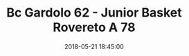 ---
title: Bc Gardolo 62 - Junior Basket Rovereto A 78
date: 2018-05-21 18:45:00
squadra-a: Bc Gardolo
punteggio-a: 62
squadra-b: Junior Basket Rovereto A
punteggio-b: 78
partite/squadra: under-14-17-18
luogo: Centro Sportivo Trento Nord
categoria: under 14
---